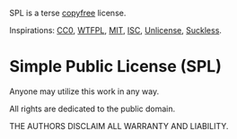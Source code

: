 SPL is a terse [copyfree](http://copyfree.org/) license.

Inspirations:
[CC0](https://creativecommons.org/publicdomain/zero/1.0/legalcode.txt),
[WTFPL](http://www.wtfpl.net/txt/copying/),
[MIT](https://opensource.org/licenses/MIT),
[ISC](https://opensource.org/licenses/ISC),
[Unlicense](https://unlicense.org/),
[Suckless](https://suckless.org/).

Simple Public License (SPL)
===========================
Anyone may utilize this work in any way.

All rights are dedicated to the public domain.

THE AUTHORS DISCLAIM ALL WARRANTY AND LIABILITY.
